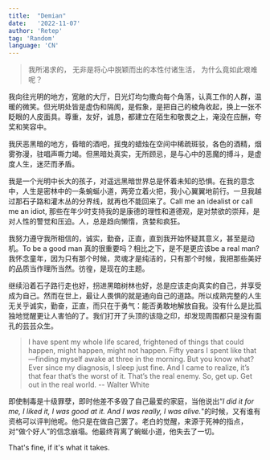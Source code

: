 ```yaml
---
title:  "Demian"
date:   '2022-11-07'
author: 'Retep' 
tag: 'Random'
language: 'CN'
---
```


> 我所渴求的，
> 无非是将心中脱颖而出的本性付诸生活，
> 为什么竟如此艰难呢？


我向往光明的地方，宽敞的大厅，日光灯均匀撒向每个角落，认真工作的人群，温暖的微笑。但光明处皆是虚伪和隔阂，是假象，是把自己的棱角收起，换上一张不眨眼的人皮面具。尊重，友好，诚恳，都建立在陌生和敬畏之上，淹没在应酬，夸奖和笑容中。

我厌恶黑暗的地方，昏暗的酒吧，摇曳的蜡烛在空间中稀疏斑驳，各色的酒精，烟雾弥漫，驻唱声嘶力竭。但黑暗处真实，无所顾忌，是与心中的恶魔的搏斗，是虚度人生，迷茫而矛盾。


我是一个光明中长大的孩子，对遥远黑暗世界总是怀着未知的恐惧。在我的意念中，人生是密林中的一条蜿蜒小道，两旁立着火把，我小心翼翼地前行。一旦我越过那石子路和灌木丛的分界线，就再也不能回来了。Call me an idealist or call me an idiot, 那些在年少时支持我的是康德的理性和道德观，是对禁欲的崇拜，是对人性的警觉和压迫。人，总是趋向懒惰，贪婪和疯狂。

我努力遵守我所相信的，诚实，勤奋，正直，直到我开始怀疑其意义，甚至是动机。To be a good man 真的很重要吗？相比之下，是不是更应该be a real man? 我怀念童年，因为只有那个时候，灵魂才是纯洁的，只有那个时候，我把那些美好的品质当作理所当然。彷徨，是现在的主题。

继续沿着石子路行走也好，拐进黑暗树林也好，总是应该走向真实的自己，并享受成为自己。然而在世上，最让人畏惧的就是通向自己的道路。所以成熟完整的人生无关乎诚实，勤奋，正直，而只在于勇气：能否勇敢地解放自我。没有什么是比孤独地觉醒更让人害怕的了。我们打开了头顶的该隐之印，却发现周围都只是没有面孔的芸芸众生。


> I have spent my whole life scared, frightened of things that could happen, might happen, might not happen. Fifty years I spent like that—finding myself awake at three in the morning. But you know what? Ever since my diagnosis, I sleep just fine. And I came to realize, it’s that fear that’s the worst of it. That’s the real enemy. So, get up. Get out in the real world. -- Walter White

即使制毒是十级罪孽，即时他差不多毁了自己最爱的家庭，当他说出“*I did it for me, I liked it, I was good at it. And I was really, I was alive.*"的时候，又有谁有资格可以评判他呢。他只是在做自己罢了。老白的觉醒，来源于死神的指点，对“做个好人”的信念崩塌。他最终背离了蜿蜒小道，他失去了一切。



That's fine, if it's what it takes.
